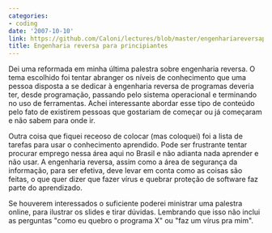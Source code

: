 ```yaml
---
categories:
- coding
date: '2007-10-10'
link: https://github.com/Caloni/lectures/blob/master/engenhariareversaparaprincipiantes.pdf
title: Engenharia reversa para principiantes
---
```


Dei uma reformada em minha última palestra sobre engenharia reversa. O tema escolhido foi tentar abranger os níveis de conhecimento que uma pessoa disposta a se dedicar à engenharia reversa de programas deveria ter, desde programação, passando pelo sistema operacional e terminando no uso de ferramentas. Achei interessante abordar esse tipo de conteúdo pelo fato de existirem pessoas que gostariam de começar ou já começaram e não sabem para onde ir.

Outra coisa que fiquei receoso de colocar (mas coloquei) foi a lista de tarefas para usar o conhecimento aprendido. Pode ser frustrante tentar procurar emprego nessa área aqui no Brasil e não adianta nada aprender e não usar. A engenharia reversa, assim como a área de segurança da informação, para ser efetiva, deve levar em conta como as coisas são feitas, o que quer dizer que fazer vírus e quebrar proteção de software faz parte do aprendizado.

Se houverem interessados o suficiente poderei ministrar uma palestra online, para ilustrar os slides e tirar dúvidas. Lembrando que isso não inclui as perguntas "como eu quebro o programa X" ou "faz um vírus pra mim".